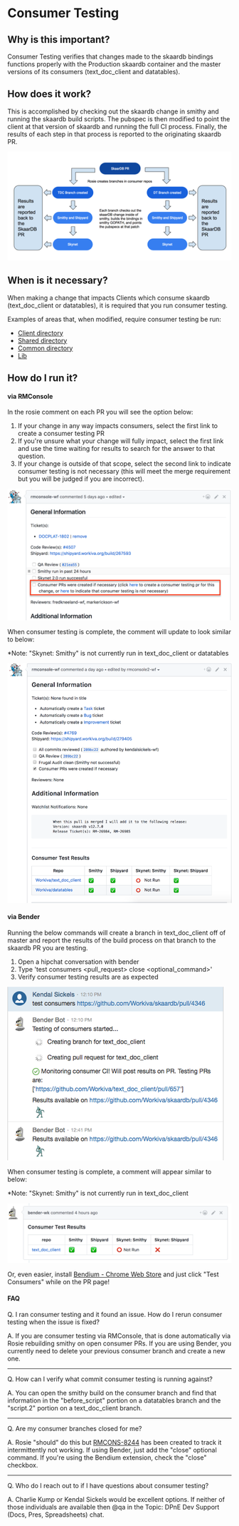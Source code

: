 Consumer Testing
================

## Why is this important?
Consumer Testing verifies that changes made to the skaardb bindings functions properly with the Production skaardb container and the master versions of its consumers (text_doc_client and datatables).

## How does it work?
This is accomplished by checking out the skaardb change in smithy and running the skaardb build scripts. The pubspec is then modified to point the client at that version of skaardb and running the full CI process. Finally, the results of each step in that process is reported to the originating skaardb PR.

![Consumer_Testing_Diagram](./images/Consumer_Testing_Diagram.png)

## When is it necessary?
When making a change that impacts Clients which consume skaardb (text_doc_client or datatables), it is required that you run consumer testing.

Examples of areas that, when modified, require consumer testing be run:
 - [Client directory](https://github.com/Workiva/skaardb/tree/master/cds/client)
 - [Shared directory](https://github.com/Workiva/skaardb/tree/master/cds/shared)
 - [Common directory](https://github.com/Workiva/skaardb/tree/master/common)
 - [Lib](https://github.com/Workiva/skaardb/tree/master/lib)
 
## How do I run it?

#### via RMConsole

In the rosie comment on each PR you will see the option below:

1. If your change in any way impacts consumers, select the first link to create a consumer testing PR
2. If you're unsure what your change will fully impact, select the first link and use the time waiting for results to search for the answer to that question.
3. If your change is outside of that scope, select the second link to indicate consumer testing is not necessary (this will meet the merge requirement but you will be judged if you are incorrect).

![RMConsole_Consumer_Testing](./images/consumer_testing_via_rmconsole.png)

When consumer testing is complete, the comment will update to look similar to below:

*Note: "Skynet: Smithy" is not currently run in text_doc_client or datatables

![Rmconsole_results_comment](./images/rmconsole_consumer_testing_results_comment.png)


#### via Bender

Running the below commands will create a branch in text_doc_client off of master and report the results of the build process on that 
branch to the skaardb PR you are testing.

1. Open a hipchat conversation with bender
2. Type 'test consumers <pull_request> close <optional_command>'
3. Verify consumer testing results are as expected

![Consumer testing](./images/consumer_testing_via_bender.png)

When consumer testing is complete, a comment will appear similar to below:

*Note: "Skynet: Smithy" is not currently run in text_doc_client

![Bender comment](./images/bender_consumer_testing_pr_comment.png)

Or, even easier, install [Bendium - Chrome Web Store](https://chrome.google.com/webstore/detail/bendium/fldgcmpjddlngopfljnnahojdcbkpchp) and just click "Test Consumers" while on the PR page!


#### FAQ

Q. I ran consumer testing and it found an issue.  How do I rerun consumer testing when the issue is fixed?

A. If you are consumer testing via RMConsole, that is done automatically via Rosie rebuilding smithy on open consumer PRs. If you are using Bender, you currently need to delete your previous consumer branch and create a new one.

---

Q. How can I verify what commit consumer testing is running against?

A. You can open the smithy build on the consumer branch and find that information in the "before_script" portion on a datatables branch and the "script.2" portion on a text_doc_client branch.

---

Q. Are my consumer branches closed for me?

A. Rosie "should" do this but [RMCONS-8244](https://jira.atl.workiva.net/browse/RMCONS-8244) has been created to track it intermittently not working. If using Bender, just add the "close" optional command. If you're using the Bendium extension, check the "close" checkbox.

---

Q. Who do I reach out to if I have questions about consumer testing?

A. Charlie Kump or Kendal Sickels would be excellent options.  If neither of those individuals are available then @qa in the Topic: DPnE Dev Support (Docs, Pres, Spreadsheets) chat.
